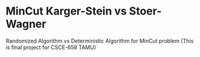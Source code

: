 # MinCut Karger-Stein vs Stoer-Wagner
Randomized Algorithm vs Deterministic Algorithm for MinCut problem
(This is final project for CSCE-658 TAMU)
